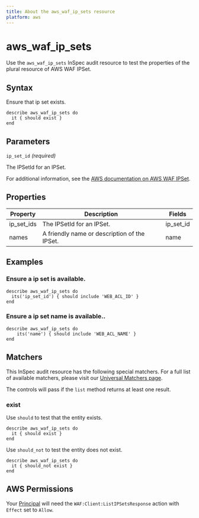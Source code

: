 ```yaml
---
title: About the aws_waf_ip_sets resource
platform: aws
---
```


# aws_waf_ip_sets

Use the `aws_waf_ip_sets` InSpec audit resource to test the properties of the plural resource of AWS WAF IPSet.

## Syntax

Ensure that ip set exists.

    describe aws_waf_ip_sets do
      it { should exist }
    end

## Parameters

`ip_set_id` _(required)_

The IPSetId for an IPSet.

For additional information, see the [AWS documentation on AWS WAF IPSet](https://docs.aws.amazon.com/AWSCloudFormation/latest/UserGuide/aws-resource-waf-ipset.html).

## Properties

| Property | Description | Fields |
| --- | --- | --- |
| ip_set_ids | The IPSetId for an IPSet. | ip_set_id |
| names | A friendly name or description of the IPSet. | name |

## Examples

### Ensure a ip set is available.

    describe aws_waf_ip_sets do
      its('ip_set_id') { should include 'WEB_ACL_ID' }
    end

### Ensure a ip set name is available..

    describe aws_waf_ip_sets do
        its('name') { should include 'WEB_ACL_NAME' }
    end

## Matchers

This InSpec audit resource has the following special matchers. For a full list of available matchers, please visit our [Universal Matchers page](https://www.inspec.io/docs/reference/matchers/).

The controls will pass if the `list` method returns at least one result.

### exist

Use `should` to test that the entity exists.

    describe aws_waf_ip_sets do
      it { should exist }
    end

Use `should_not` to test the entity does not exist.

    describe aws_waf_ip_sets do
      it { should_not exist }
    end

## AWS Permissions

Your [Principal](https://docs.aws.amazon.com/IAM/latest/UserGuide/intro-structure.html#intro-structure-principal) will need the `WAF:Client:ListIPSetsResponse` action with `Effect` set to `Allow`.